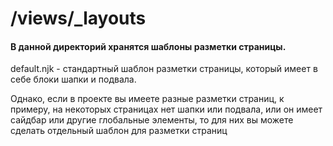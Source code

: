 # /views/\_layouts

#### В данной директорий хранятся шаблоны разметки страницы.

default.njk - стандартный шаблон разметки страницы, который имеет в себе блоки шапки и подвала.

Однако, если в проекте вы имеете разные разметки страниц, к примеру, на некоторых страницах нет шапки или подвала, или он имеет сайдбар или другие глобальные элементы, то для них вы можете сделать отдельный шаблон для разметки страниц
